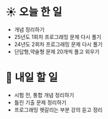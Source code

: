 # ☀️ 오늘 한 일
- 개념 정리하기 
- 25년도 1회차 프로그래밍 문제 다시 풀기
- 24년도 2회차 프로그래밍 문제 다시 풀기
- 단답형,약술형 문제 20개씩 풀고 외우기
# 🚩 내일 할 일
- 시험 전, 통합 개념 정리하기
- 틀린 기출 문제 정리하기
- 프로그래밍 헷갈리는 부분 강의 듣고 정리
